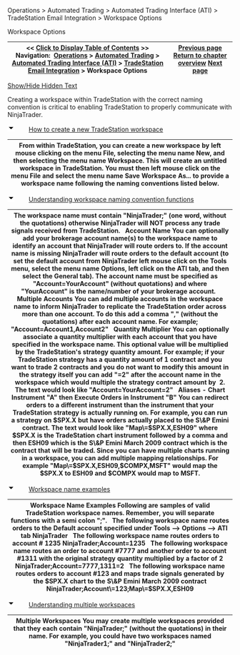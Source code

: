 ﻿


Operations \> Automated Trading \> Automated Trading Interface (ATI) \> TradeStation Email Integration \> Workspace Options






















Workspace Options







| \<\< [Click to Display Table of Contents](workspace_options.md) \>\> **Navigation:**     [Operations](operations-1.md) \> [Automated Trading](automated_trading-1.md) \> [Automated Trading Interface (ATI)](automated_trading_interface_at-1.md) \> [TradeStation Email Integration](tradestation_email_integration-1.md) \> Workspace Options | [Previous page](stop_order_handling-1.md) [Return to chapter overview](tradestation_email_integration-1.md) [Next page](running_ninjascript_strategies-1.md) |
| --- | --- |




[Show/Hide Hidden Text](javascript:HMToggleExpandAll(!HMAnyToggleOpen()) "Click to open/close expanding sections")









Creating a workspace within TradeStation with the correct naming convention is critical to enabling TradeStation to properly communicate with NinjaTrader.


![tog_minus](tog_minus-1.gif)        [How to create a new TradeStation workspace](javascript:HMToggle('toggle','HowToCreateANewTradestationWorkspace','HowToCreateANewTradestationWorkspace_ICON'))




| From within TradeStation, you can create a new workspace by left mouse clicking on the menu File, selecting the menu name New, and then selecting the menu name Workspace. This will create an untitled workspace in TradeStation. You must then left mouse click on the menu File and select the menu name Save Workspace As... to provide a workspace name following the naming conventions listed below. |
| --- |



![tog_minus](tog_minus-1.gif)        [Understanding workspace naming convention functions](javascript:HMToggle('toggle','UnderstandingWorkspaceNamingConventionFunctions','UnderstandingWorkspaceNamingConventionFunctions_ICON'))




| The workspace name must contain "NinjaTrader;" (one word, without the quotations) otherwise NinjaTrader will NOT process any trade signals received from TradeStation.   Account Name You can optionally add your brokerage account name(s) to the workspace name to identify an account that NinjaTrader will route orders to. If the account name is missing NinjaTrader will route orders to the default account (to set the default account from NinjaTrader left mouse click on the Tools menu, select the menu name Options, left click on the ATI tab, and then select the General tab). The account name must be specified as "Account\=YourAccount" (without quotations) and where "YourAccount" is the name/number of your brokerage account.   Multiple Accounts  You can add multiple accounts in the workspace name to inform NinjaTrader to replicate the TradeStation order across more than one account. To do this add a comma "," (without the quotations) after each account name. For example; "Account\=Account1,Account2"   Quantity Multiplier You can optionally associate a quantity multiplier with each account that you have specified in the workspace name. This optional value will be multiplied by the TradeStation's strategy quantity amount. For example; if your TradeStation strategy has a quantity amount of 1 contract and you want to trade 2 contracts and you do not want to modify this amount in the strategy itself you can add "\=2" after the account name in the workspace which would multiple the strategy contract amount by  2\. The text would look like "Account\=YourAccount\=2"   Aliases \- Chart Instrument "A" then Execute Orders in Instrument "B"  You can redirect orders to a different instrument than the instrument that your TradeStation strategy is actually running on. For example, you can run a strategy on $SPX.X but have orders actually placed to the S\&P Emini contract. The text would look like "Map\=$SPX.X,ESH09" where $SPX.X is the TradeStation chart instrument followed by a comma and then ESH09 which is the S\&P Emini March 2009 contract which is the contract that will be traded. Since you can have multiple charts running in a workspace, you can add multiple mapping relationships. For example "Map\=$SPX.X,ESH09,$COMPX,MSFT" would map the $SPX.X to ESH09 and $COMPX would map to MSFT. |
| --- |



![tog_minus](tog_minus-1.gif)        [Workspace name examples](javascript:HMToggle('toggle','WorkspaceNameExamples','WorkspaceNameExamples_ICON'))




| Workspace Name Examples Following are samples of valid TradeStation workspace names. Remember, you will separate functions with a semi colon ";".   The following workspace name routes orders to the Default account specified under Tools \-\-\> Options \-\-\> ATI tab NinjaTrader   The following workspace name routes orders to account \# 1235 NinjaTrader;Account\=1235   The following workspace name routes an order to account \#7777 and another order to account \#1311 with the original strategy quantity multiplied by a factor of 2 NinjaTrader;Account\=7777,1311\=2   The following workspace name routes orders to account \#123 and maps trade signals generated by the $SPX.X chart to the S\&P Emini March 2009 contract NinjaTrader;Account\=123;Map\=$SPX.X,ESH09 |
| --- |



![tog_minus](tog_minus-1.gif)        [Understanding multiple workspaces](javascript:HMToggle('toggle','UnderstandingMultipleWorkspaces','UnderstandingMultipleWorkspaces_ICON'))




| Multiple Workspaces You may create multiple workspaces provided that they each contain "NinjaTrader;" (without the quotations) in their name. For example, you could have two workspaces named "NinjaTrader1;" and "NinjaTrader2;" |
| --- |










